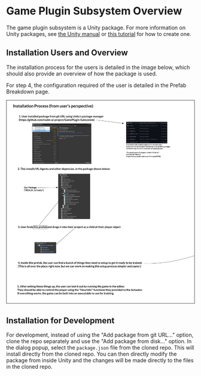 # Game Plugin Subsystem Overview

The game plugin subsystem is a Unity package. For more information on Unity packages, see [the Unity manual](https://docs.unity3d.com/Manual/PackagesList.html) or [this tutorial](https://www.youtube.com/watch?v=mgsLb3TKljk) for how to create one.

## Installation Users and Overview

The installation process for the users is detailed in the image below, which should also provide an overview of how the package is used.

For step 4, the configuration required of the user is detailed in the Prefab Breakdown page.

![installation](./gp_installation.png)

## Installation for Development

For development, instead of using the "Add package from git URL..." option, clone the repo separately and use the "Add package from disk..." option. In the dialog popup, select the `package.json` file from the cloned repo. This will install directly from the cloned repo. You can then directly modify the package from inside Unity and the changes will be made directly to the files in the cloned repo.
